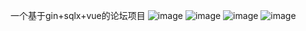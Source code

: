 一个基于gin+sqlx+vue的论坛项目
![image](https://github.com/user-attachments/assets/722081d1-7f13-40a4-8138-66820d4ed858)
![image](https://github.com/user-attachments/assets/e4637578-e420-4efd-b0f1-e321d002c4c3)
![image](https://github.com/user-attachments/assets/fe55b751-89b3-41d7-ae62-c80c89ffacc0)
![image](https://github.com/user-attachments/assets/c4821def-eefd-49bc-b94b-7875d510b840)
